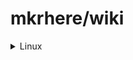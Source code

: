 # mkrhere/wiki

<details>
<summary>Linux</summary>

### AMD Radeon drivers

This package contains the binary firmware for AMD/ATI graphics chips supported by the radeon, amdgpu and r128 drivers, not included in the free repos.

```bash
sudo apt-get install firmware-amd-graphics
```
### dirmngr

dirmngr is a server for managing and downloading OpenPGP and X.509 certificates, as well as updates and status signals related to those certificates. For OpenPGP, this means pulling from the public HKP/HKPS keyservers, or from LDAP servers. For X.509 this includes Certificate Revocation Lists (CRLs) and Online Certificate Status Protocol updates (OCSP). It is capable of using tor for network access.

```bash
sudo apt-get install dirmngr
```

### MongoDB

MongoDB doesn't have official packages for Debian Stretch at this moment, so we'd have to install from the Jessie repository which will throw an error saying the dependency `libssl1.0.0` will not be satisfied.

#### Installing MongoDB on Debian Stretch

```bash
# Get signing keys
sudo apt-key adv --keyserver hkp://keyserver.ubuntu.com:80 --recv 2930ADAE8CAF5059EE73BB4B58712A2291FA4AD5

# Add the Debian 8 repo
echo "deb http://repo.mongodb.org/apt/debian jessie/mongodb-org/3.6 main" | sudo tee

# Download libssl1.0.0 deb file and install
TEMP_DEB="$(mktemp)" &&
wget -O "$TEMP_DEB" 'security.debian.org/debian-security/pool/updates/main/o/openssl/libssl1.0.0_1.0.1t-1+deb7u3_amd64.deb' &&
sudo dpkg -i "$TEMP_DEB"
rm -f "$TEMP_DEB"

# Install mongodb
sudo apt-get install mongodb-org
```

</details>
</details>